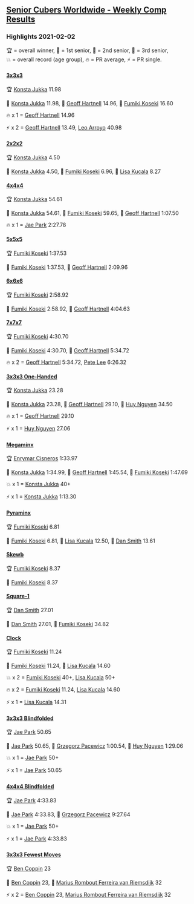 <style>table {white-space: nowrap;}</style>
<link rel="stylesheet" type="text/css" href="/scw-comp/css/flags.css" />

## [Senior Cubers Worldwide - Weekly Comp Results](/scw-comp/results/)
### Highlights 2021-02-02

<span style="white-space: nowrap;">🏆 = overall winner</span>, <span style="white-space: nowrap;">🥇 = 1st senior</span>, <span style="white-space: nowrap;">🥈 = 2nd senior</span>, <span style="white-space: nowrap;">🥉 = 3rd senior</span>, <span style="white-space: nowrap;">💥 = overall record (age group)</span>, <span style="white-space: nowrap;">🔥 = PR average</span>, <span style="white-space: nowrap;">⚡ = PR single</span>.

#### [3x3x3](333.md)

<span style="white-space: nowrap;">🏆 [Konsta Jukka](../../persons/konsta_jukka/333.md) 11.98</span>

<span style="white-space: nowrap;">🥇 [Konsta Jukka](../../persons/konsta_jukka/333.md) 11.98</span>, <span style="white-space: nowrap;">🥈 [Geoff Hartnell](../../persons/geoff_hartnell/333.md) 14.96</span>, <span style="white-space: nowrap;">🥉 [Fumiki Koseki](../../persons/fumiki_koseki/333.md) 16.60</span>

🔥 x 1 = <span style="white-space: nowrap;">[Geoff Hartnell](../../persons/geoff_hartnell/333.md) 14.96</span>

⚡ x 2 = <span style="white-space: nowrap;">[Geoff Hartnell](../../persons/geoff_hartnell/333.md) 13.49</span>, <span style="white-space: nowrap;">[Leo Arroyo](../../persons/leo_arroyo/333.md) 40.98</span>

#### [2x2x2](222.md)

<span style="white-space: nowrap;">🏆 [Konsta Jukka](../../persons/konsta_jukka/222.md) 4.50</span>

<span style="white-space: nowrap;">🥇 [Konsta Jukka](../../persons/konsta_jukka/222.md) 4.50</span>, <span style="white-space: nowrap;">🥈 [Fumiki Koseki](../../persons/fumiki_koseki/222.md) 6.96</span>, <span style="white-space: nowrap;">🥉 [Lisa Kucala](../../persons/lisa_kucala/222.md) 8.27</span>

#### [4x4x4](444.md)

<span style="white-space: nowrap;">🏆 [Konsta Jukka](../../persons/konsta_jukka/444.md) 54.61</span>

<span style="white-space: nowrap;">🥇 [Konsta Jukka](../../persons/konsta_jukka/444.md) 54.61</span>, <span style="white-space: nowrap;">🥈 [Fumiki Koseki](../../persons/fumiki_koseki/444.md) 59.65</span>, <span style="white-space: nowrap;">🥉 [Geoff Hartnell](../../persons/geoff_hartnell/444.md) 1:07.50</span>

🔥 x 1 = <span style="white-space: nowrap;">[Jae Park](../../persons/jae_park/444.md) 2:27.78</span>

#### [5x5x5](555.md)

<span style="white-space: nowrap;">🏆 [Fumiki Koseki](../../persons/fumiki_koseki/555.md) 1:37.53</span>

<span style="white-space: nowrap;">🥇 [Fumiki Koseki](../../persons/fumiki_koseki/555.md) 1:37.53</span>, <span style="white-space: nowrap;">🥈 [Geoff Hartnell](../../persons/geoff_hartnell/555.md) 2:09.96</span>

#### [6x6x6](666.md)

<span style="white-space: nowrap;">🏆 [Fumiki Koseki](../../persons/fumiki_koseki/666.md) 2:58.92</span>

<span style="white-space: nowrap;">🥇 [Fumiki Koseki](../../persons/fumiki_koseki/666.md) 2:58.92</span>, <span style="white-space: nowrap;">🥈 [Geoff Hartnell](../../persons/geoff_hartnell/666.md) 4:04.63</span>

#### [7x7x7](777.md)

<span style="white-space: nowrap;">🏆 [Fumiki Koseki](../../persons/fumiki_koseki/777.md) 4:30.70</span>

<span style="white-space: nowrap;">🥇 [Fumiki Koseki](../../persons/fumiki_koseki/777.md) 4:30.70</span>, <span style="white-space: nowrap;">🥈 [Geoff Hartnell](../../persons/geoff_hartnell/777.md) 5:34.72</span>

🔥 x 2 = <span style="white-space: nowrap;">[Geoff Hartnell](../../persons/geoff_hartnell/777.md) 5:34.72</span>, <span style="white-space: nowrap;">[Pete Lee](../../persons/pete_lee/777.md) 6:26.32</span>

#### [3x3x3 One-Handed](333oh.md)

<span style="white-space: nowrap;">🏆 [Konsta Jukka](../../persons/konsta_jukka/333oh.md) 23.28</span>

<span style="white-space: nowrap;">🥇 [Konsta Jukka](../../persons/konsta_jukka/333oh.md) 23.28</span>, <span style="white-space: nowrap;">🥈 [Geoff Hartnell](../../persons/geoff_hartnell/333oh.md) 29.10</span>, <span style="white-space: nowrap;">🥉 [Huy Nguyen](../../persons/huy_nguyen/333oh.md) 34.50</span>

🔥 x 1 = <span style="white-space: nowrap;">[Geoff Hartnell](../../persons/geoff_hartnell/333oh.md) 29.10</span>

⚡ x 1 = <span style="white-space: nowrap;">[Huy Nguyen](../../persons/huy_nguyen/333oh.md) 27.06</span>

#### [Megaminx](minx.md)

<span style="white-space: nowrap;">🏆 [Enrymar Cisneros](../../persons/enrymar_cisneros/minx.md) 1:33.97</span>

<span style="white-space: nowrap;">🥇 [Konsta Jukka](../../persons/konsta_jukka/minx.md) 1:34.99</span>, <span style="white-space: nowrap;">🥈 [Geoff Hartnell](../../persons/geoff_hartnell/minx.md) 1:45.54</span>, <span style="white-space: nowrap;">🥉 [Fumiki Koseki](../../persons/fumiki_koseki/minx.md) 1:47.69</span>

💥 x 1 = <span style="white-space: nowrap;">[Konsta Jukka](../../persons/konsta_jukka/minx.md) 40+</span>

⚡ x 1 = <span style="white-space: nowrap;">[Konsta Jukka](../../persons/konsta_jukka/minx.md) 1:13.30</span>

#### [Pyraminx](pyram.md)

<span style="white-space: nowrap;">🏆 [Fumiki Koseki](../../persons/fumiki_koseki/pyram.md) 6.81</span>

<span style="white-space: nowrap;">🥇 [Fumiki Koseki](../../persons/fumiki_koseki/pyram.md) 6.81</span>, <span style="white-space: nowrap;">🥈 [Lisa Kucala](../../persons/lisa_kucala/pyram.md) 12.50</span>, <span style="white-space: nowrap;">🥉 [Dan Smith](../../persons/dan_smith/pyram.md) 13.61</span>

#### [Skewb](skewb.md)

<span style="white-space: nowrap;">🏆 [Fumiki Koseki](../../persons/fumiki_koseki/skewb.md) 8.37</span>

<span style="white-space: nowrap;">🥇 [Fumiki Koseki](../../persons/fumiki_koseki/skewb.md) 8.37</span>

#### [Square-1](sq1.md)

<span style="white-space: nowrap;">🏆 [Dan Smith](../../persons/dan_smith/sq1.md) 27.01</span>

<span style="white-space: nowrap;">🥇 [Dan Smith](../../persons/dan_smith/sq1.md) 27.01</span>, <span style="white-space: nowrap;">🥈 [Fumiki Koseki](../../persons/fumiki_koseki/sq1.md) 34.82</span>

#### [Clock](clock.md)

<span style="white-space: nowrap;">🏆 [Fumiki Koseki](../../persons/fumiki_koseki/clock.md) 11.24</span>

<span style="white-space: nowrap;">🥇 [Fumiki Koseki](../../persons/fumiki_koseki/clock.md) 11.24</span>, <span style="white-space: nowrap;">🥈 [Lisa Kucala](../../persons/lisa_kucala/clock.md) 14.60</span>

💥 x 2 = <span style="white-space: nowrap;">[Fumiki Koseki](../../persons/fumiki_koseki/clock.md) 40+</span>, <span style="white-space: nowrap;">[Lisa Kucala](../../persons/lisa_kucala/clock.md) 50+</span>

🔥 x 2 = <span style="white-space: nowrap;">[Fumiki Koseki](../../persons/fumiki_koseki/clock.md) 11.24</span>, <span style="white-space: nowrap;">[Lisa Kucala](../../persons/lisa_kucala/clock.md) 14.60</span>

⚡ x 1 = <span style="white-space: nowrap;">[Lisa Kucala](../../persons/lisa_kucala/clock.md) 14.31</span>

#### [3x3x3 Blindfolded](333bf.md)

<span style="white-space: nowrap;">🏆 [Jae Park](../../persons/jae_park/333bf.md) 50.65</span>

<span style="white-space: nowrap;">🥇 [Jae Park](../../persons/jae_park/333bf.md) 50.65</span>, <span style="white-space: nowrap;">🥈 [Grzegorz Pacewicz](../../persons/grzegorz_pacewicz/333bf.md) 1:00.54</span>, <span style="white-space: nowrap;">🥉 [Huy Nguyen](../../persons/huy_nguyen/333bf.md) 1:29.06</span>

💥 x 1 = <span style="white-space: nowrap;">[Jae Park](../../persons/jae_park/333bf.md) 50+</span>

⚡ x 1 = <span style="white-space: nowrap;">[Jae Park](../../persons/jae_park/333bf.md) 50.65</span>

#### [4x4x4 Blindfolded](444bf.md)

<span style="white-space: nowrap;">🏆 [Jae Park](../../persons/jae_park/444bf.md) 4:33.83</span>

<span style="white-space: nowrap;">🥇 [Jae Park](../../persons/jae_park/444bf.md) 4:33.83</span>, <span style="white-space: nowrap;">🥈 [Grzegorz Pacewicz](../../persons/grzegorz_pacewicz/444bf.md) 9:27.64</span>

💥 x 1 = <span style="white-space: nowrap;">[Jae Park](../../persons/jae_park/444bf.md) 50+</span>

⚡ x 1 = <span style="white-space: nowrap;">[Jae Park](../../persons/jae_park/444bf.md) 4:33.83</span>

#### [3x3x3 Fewest Moves](333fm.md)

<span style="white-space: nowrap;">🏆 [Ben Coppin](../../persons/ben_coppin/333fm.md) 23</span>

<span style="white-space: nowrap;">🥇 [Ben Coppin](../../persons/ben_coppin/333fm.md) 23</span>, <span style="white-space: nowrap;">🥈 [Marius Rombout Ferreira van Riemsdijk](../../persons/marius_rombout_ferreira_van_riemsdijk/333fm.md) 32</span>

⚡ x 2 = <span style="white-space: nowrap;">[Ben Coppin](../../persons/ben_coppin/333fm.md) 23</span>, <span style="white-space: nowrap;">[Marius Rombout Ferreira van Riemsdijk](../../persons/marius_rombout_ferreira_van_riemsdijk/333fm.md) 32</span>


<!-- Global site tag (gtag.js) - Google Analytics -->
<script async src="https://www.googletagmanager.com/gtag/js?id=UA-86348435-3"></script>
<script>window.dataLayer = window.dataLayer || []; function gtag() {dataLayer.push(arguments);} gtag('js', new Date()); gtag('config', 'UA-86348435-3');</script>
